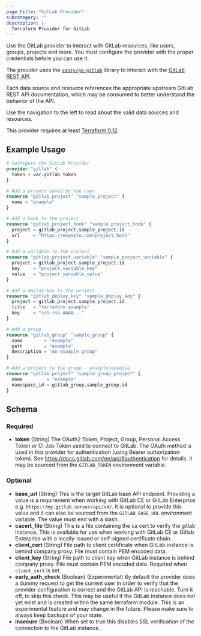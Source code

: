 ```yaml
---
page_title: "GitLab Provider"
subcategory: ""
description: |-
  Terraform Provider for GitLab
---
```


Use the GitLab provider to interact with GitLab resources, like
users, groups, projects and more. You must configure the provider with
the proper credentials before you can use it.

The provider uses the [`xanzy/go-gitlab`](https://github.com/xanzy/go-gitlab) library
to interact with the [GitLab REST API](https://docs.gitlab.com/ee/api/api_resources.html).

Each data source and resource references the appropriate upstream GitLab REST API documentation,
which may be consumed to better understand the behavior of the API.

Use the navigation to the left to read about the valid data sources and resources.

This provider requires at least [Terraform 0.12](https://www.terraform.io/downloads.html).

## Example Usage

```terraform
# Configure the GitLab Provider
provider "gitlab" {
  token = var.gitlab_token
}

# Add a project owned by the user
resource "gitlab_project" "sample_project" {
  name = "example"
}

# Add a hook to the project
resource "gitlab_project_hook" "sample_project_hook" {
  project = gitlab_project.sample_project.id
  url     = "https://example.com/project_hook"
}

# Add a variable to the project
resource "gitlab_project_variable" "sample_project_variable" {
  project = gitlab_project.sample_project.id
  key     = "project_variable_key"
  value   = "project_variable_value"
}

# Add a deploy key to the project
resource "gitlab_deploy_key" "sample_deploy_key" {
  project = gitlab_project.sample_project.id
  title   = "terraform example"
  key     = "ssh-rsa AAAA..."
}

# Add a group
resource "gitlab_group" "sample_group" {
  name        = "example"
  path        = "example"
  description = "An example group"
}

# Add a project to the group - example/example
resource "gitlab_project" "sample_group_project" {
  name         = "example"
  namespace_id = gitlab_group.sample_group.id
}
```

<!-- schema generated by tfplugindocs -->
## Schema

### Required

- **token** (String) The OAuth2 Token, Project, Group, Personal Access Token or CI Job Token used to connect to GitLab. The OAuth method is used in this provider for authentication (using Bearer authorization token). See https://docs.gitlab.com/ee/api/#authentication for details. It may be sourced from the `GITLAB_TOKEN` environment variable.

### Optional

- **base_url** (String) This is the target GitLab base API endpoint. Providing a value is a requirement when working with GitLab CE or GitLab Enterprise e.g. `https://my.gitlab.server/api/v4/`. It is optional to provide this value and it can also be sourced from the `GITLAB_BASE_URL` environment variable. The value must end with a slash.
- **cacert_file** (String) This is a file containing the ca cert to verify the gitlab instance. This is available for use when working with GitLab CE or Gitlab Enterprise with a locally-issued or self-signed certificate chain.
- **client_cert** (String) File path to client certificate when GitLab instance is behind company proxy. File must contain PEM encoded data.
- **client_key** (String) File path to client key when GitLab instance is behind company proxy. File must contain PEM encoded data. Required when `client_cert` is set.
- **early_auth_check** (Boolean) (Experimental) By default the provider does a dummy request to get the current user in order to verify that the provider configuration is correct and the GitLab API is reachable. Turn it off, to skip this check. This may be useful if the GitLab instance does not yet exist and is created within the same terraform module. This is an experimental feature and may change in the future. Please make sure to always keep backups of your state.
- **insecure** (Boolean) When set to true this disables SSL verification of the connection to the GitLab instance.
